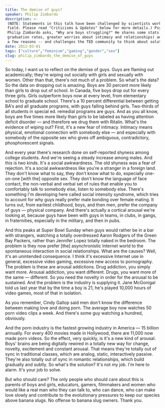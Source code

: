 ```yaml
---
title: The demise of guys?
speaker: Philip Zimbardo
description: >-
 (NOTE: Statements in this talk have been challenged by scientists working in this
 field. Please read "Criticisms & Updates" below for more details.) Psychologist
 Philip Zimbardo asks, "Why are boys struggling?" He shares some stats (lower
 graduation rates, greater worries about intimacy and relationships) and suggests
 a few reasons -- and challenges the TED community to think about solutions.
date: 2011-03-01
tags: ["culture","feminism","gaming","gender","sex"]
slug: philip_zimbardo_the_demise_of_guys
---
```


So today, I want us to reflect on the demise of guys. Guys are flaming out academically;
they're wiping out socially with girls and sexually with women. Other than that, there's
not much of a problem. So what's the data? So the data on dropping out is amazing. Boys
are 30 percent more likely than girls to drop out of school. In Canada, five boys drop out
for every three girls. Girls outperform boys now at every level, from elementary school to
graduate school. There's a 10 percent differential between getting BA's and all graduate
programs, with guys falling behind girls. Two-thirds of all students in special ed.
remedial programs are guys. And as you all know, boys are five times more likely than
girls to be labeled as having attention deficit disorder — and therefore we drug them with
Ritalin. What's the evidence of wiping out? First, it's a new fear of intimacy. Intimacy
means physical, emotional connection with somebody else — and especially with somebody of
the opposite sex who gives off ambiguous, contradictory, phosphorescent
signals.

And every year there's research done on self-reported shyness among college students. And
we're seeing a steady increase among males. And this is two kinds. It's a social
awkwardness. The old shyness was a fear of rejection. It's a social awkwardness like
you're a stranger in a foreign land. They don't know what to say, they don't know what to
do, especially one-on-one [with the] opposite sex. They don't know the language of face
contact, the non-verbal and verbal set of rules that enable you to comfortably talk to
somebody else, listen to somebody else. There's something I'm developing here called social
intensity syndrome, which tries to account for why guys really prefer male bonding over
female mating. It turns out, from earliest childhood, boys, and then men, prefer the
company of guys — physical company. And there's actually a cortical arousal we're looking
at, because guys have been with guys in teams, in clubs, in gangs, in fraternities,
especially in the military, and then in pubs.

And this peaks at Super Bowl Sunday when guys would rather be in a bar with strangers,
watching a totally overdressed Aaron Rodgers of the Green Bay Packers, rather than
Jennifer Lopez totally naked in the bedroom. The problem is they now prefer [the]
asynchronistic Internet world to the spontaneous interaction in social relationships. What
are the causes? Well, it's an unintended consequence. I think it's excessive Internet use
in general, excessive video gaming, excessive new access to pornography. The problem is
these are arousal addictions. Drug addiction, you simply want more. Arousal addiction, you
want different. Drugs, you want more of the same — different. So you need the novelty in
order for the arousal to be sustained. And the problem is the industry is supplying it.
Jane McGonigal told us last year that by the time a boy is 21, he's played 10,000 hours of
video games, most of that in isolation.

As you remember, Cindy Gallop said men don't know the difference between making love and
doing porn. The average boy now watches 50 porn video clips a week. And there's some guy
watching a hundred, obviously. 

And the porn industry is the fastest growing industry in America — 15 billion annually.
For every 400 movies made in Hollywood, there are 11,000 now made porn videos. So the
effect, very quickly, is it's a new kind of arousal. Boys' brains are being digitally
rewired in a totally new way for change, novelty, excitement and constant arousal. That
means they're totally out of sync in traditional classes, which are analog, static,
interactively passive. They're also totally out of sync in romantic relationships, which
build gradually and subtly. So what's the solution? It's not my job. I'm here to alarm.
It's your job to solve.

But who should care? The only people who should care about this is parents of boys and
girls, educators, gamers, filmmakers and women who would like a real man who they can talk
to, who can dance, who can make love slowly and contribute to the evolutionary pressures
to keep our species above banana slugs. No offense to banana slug owners. Thank
you.

<!--
ad_duration=3.33
event="TED2011"
external_start_time=0
has_talk_citation=0
intro_duration=11.82
is_subtitle_required="False"
is_talk_featured="True"
language="en"
language_swap="False"
native_language="en"
number_of_related_talks=6
number_of_speakers=1
number_of_subtitled_videos=39
number_of_tags=5
number_of_talk_download_languages=40
number_of_talk_more_resources=1
number_of_talk_recommendations=0
number_of_talks_take_actions=0
post_ad_duration=0.83
published_timestamp="2011-08-05 15:00:18"
recording_date="2011-03-01"
speaker_description="Psychologist"
speaker_is_published=1
speaker_name="Philip Zimbardo"
speaker_what_others_say="Professor Zimbardo deserves heartfelt thanks for disclosing and illuminating the dark, hidden corners of the human soul."
talk_name="The demise of guys?"
talks_tags=["culture","feminism","gaming","gender","sex"]
talks_take_action=[]
url_photo_speaker="https://pe.tedcdn.com/images/ted/54221_254x191.jpg"
url_photo_talk="https://pe.tedcdn.com/images/ted/5b395fa89a75346fa93d8d6592d8030384d48228_800x600.jpg"
url_webpage="https://www.ted.com/talks/philip_zimbardo_the_demise_of_guys"
video_type_name="TED Stage Talk"
-->